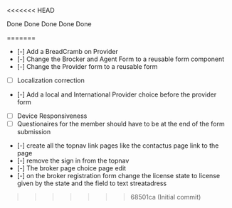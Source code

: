 <<<<<<< HEAD
<!-- create a reusable stepper for all forms --> Done
<!-- update the stepper in brokers --> Done
<!-- update the stepper in agent --> Done
<!-- update the stepper in providers --> Done
<!-- update the memeber form and pricing -->
<!-- registration plan and pricing page --> Done
<!-- Create all the forms for family registration -->
<!-- Create all the forms for diaspora registration -->
<!-- Create all the forms for federal registration -->
<!-- Create all the forms for ngo registration -->
<!-- Create all the forms for private registration -->
<!-- Create all the forms for representative registration -->
<!-- Create a card of content for memeber -->
<!-- Create a card of content for broker -->

<!-- print the forms download modal and print button -->
<!-- language localization on the print privew page and review page -->
<!-- loclaization changes on the provider registration form -->
=======
- [-] Add a BreadCramb on Provider
- [-] Change the Brocker and Agent Form to a reusable form component
- [-] Change the Provider form to a reusable form
- [ ] Localization correction
- [-] Add a local and International Provider choice before the provider form
- [ ] Device Responsiveness
- [ ] Questionaires for the member should have to be at the end of the form submission
- [-] create all the topnav link pages like the contactus page link to the page
- [-] remove the sign in from the topnav
- [-] The broker page choice page edit
- [-] on the broker registration form change the license state to license given by the state and the field to text
  streatadress
>>>>>>> 68501ca (Initial commit)
